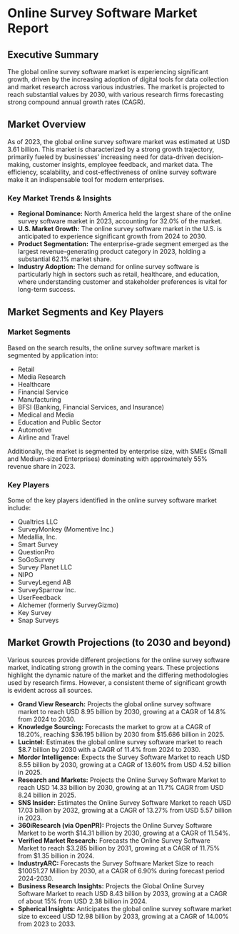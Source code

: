 # Online Survey Software Market Report

## Executive Summary

The global online survey software market is experiencing significant growth, driven by the increasing adoption of digital tools for data collection and market research across various industries. The market is projected to reach substantial values by 2030, with various research firms forecasting strong compound annual growth rates (CAGR).




## Market Overview

As of 2023, the global online survey software market was estimated at USD 3.61 billion. This market is characterized by a strong growth trajectory, primarily fueled by businesses' increasing need for data-driven decision-making, customer insights, employee feedback, and market data. The efficiency, scalability, and cost-effectiveness of online survey software make it an indispensable tool for modern enterprises.

### Key Market Trends & Insights

*   **Regional Dominance:** North America held the largest share of the online survey software market in 2023, accounting for 32.0% of the market.
*   **U.S. Market Growth:** The online survey software market in the U.S. is anticipated to experience significant growth from 2024 to 2030.
*   **Product Segmentation:** The enterprise-grade segment emerged as the largest revenue-generating product category in 2023, holding a substantial 62.1% market share.
*   **Industry Adoption:** The demand for online survey software is particularly high in sectors such as retail, healthcare, and education, where understanding customer and stakeholder preferences is vital for long-term success.




## Market Segments and Key Players

### Market Segments

Based on the search results, the online survey software market is segmented by application into:
*   Retail
*   Media Research
*   Healthcare
*   Financial Service
*   Manufacturing
*   BFSI (Banking, Financial Services, and Insurance)
*   Medical and Media
*   Education and Public Sector
*   Automotive
*   Airline and Travel

Additionally, the market is segmented by enterprise size, with SMEs (Small and Medium-sized Enterprises) dominating with approximately 55% revenue share in 2023.

### Key Players

Some of the key players identified in the online survey software market include:
*   Qualtrics LLC
*   SurveyMonkey (Momentive Inc.)
*   Medallia, Inc.
*   Smart Survey
*   QuestionPro
*   SoGoSurvey
*   Survey Planet LLC
*   NIPO
*   SurveyLegend AB
*   SurveySparrow Inc.
*   UserFeedback
*   Alchemer (formerly SurveyGizmo)
*   Key Survey
*   Snap Surveys




## Market Growth Projections (to 2030 and beyond)

Various sources provide different projections for the online survey software market, indicating strong growth in the coming years. These projections highlight the dynamic nature of the market and the differing methodologies used by research firms. However, a consistent theme of significant growth is evident across all sources.

*   **Grand View Research:** Projects the global online survey software market to reach USD 8.95 billion by 2030, growing at a CAGR of 14.8% from 2024 to 2030.
*   **Knowledge Sourcing:** Forecasts the market to grow at a CAGR of 18.20%, reaching $36.195 billion by 2030 from $15.686 billion in 2025.
*   **Lucintel:** Estimates the global online survey software market to reach $8.7 billion by 2030 with a CAGR of 11.4% from 2024 to 2030.
*   **Mordor Intelligence:** Expects the Survey Software Market to reach USD 8.55 billion by 2030, growing at a CAGR of 13.60% from USD 4.52 billion in 2025.
*   **Research and Markets:** Projects the Online Survey Software Market to reach USD 14.33 billion by 2030, growing at an 11.7% CAGR from USD 8.24 billion in 2025.
*   **SNS Insider:** Estimates the Online Survey Software Market to reach USD 17.03 billion by 2032, growing at a CAGR of 13.27% from USD 5.57 billion in 2023.
*   **360iResearch (via OpenPR):** Projects the Online Survey Software Market to be worth $14.31 billion by 2030, growing at a CAGR of 11.54%.
*   **Verified Market Research:** Forecasts the Online Survey Software Market to reach $3.285 billion by 2031, growing at a CAGR of 11.75% from $1.35 billion in 2024.
*   **IndustryARC:** Forecasts the Survey Software Market Size to reach $10051.27 Million by 2030, at a CAGR of 6.90% during forecast period 2024-2030.
*   **Business Research Insights:** Projects the Global Online Survey Software Market to reach USD 8.43 billion by 2033, growing at a CAGR of about 15% from USD 2.38 billion in 2024.
*   **Spherical Insights:** Anticipates the global online survey software market size to exceed USD 12.98 billion by 2033, growing at a CAGR of 14.00% from 2023 to 2033.



